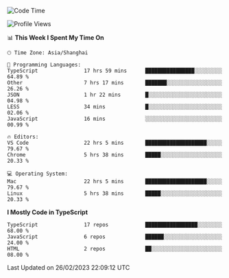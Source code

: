 <!--START_SECTION:waka-->
![Code Time](http://img.shields.io/badge/Code%20Time-3%2C858%20hrs%2012%20mins-blue)

![Profile Views](http://img.shields.io/badge/Profile%20Views-0-blue)

📊 **This Week I Spent My Time On** 

```text
🕑︎ Time Zone: Asia/Shanghai

💬 Programming Languages: 
TypeScript               17 hrs 59 mins      ████████████████░░░░░░░░░   64.89 % 
Other                    7 hrs 17 mins       ███████░░░░░░░░░░░░░░░░░░   26.26 % 
JSON                     1 hr 22 mins        █░░░░░░░░░░░░░░░░░░░░░░░░   04.98 % 
LESS                     34 mins             █░░░░░░░░░░░░░░░░░░░░░░░░   02.06 % 
JavaScript               16 mins             ░░░░░░░░░░░░░░░░░░░░░░░░░   00.99 % 

🔥 Editors: 
VS Code                  22 hrs 5 mins       ████████████████████░░░░░   79.67 % 
Chrome                   5 hrs 38 mins       █████░░░░░░░░░░░░░░░░░░░░   20.33 % 

💻 Operating System: 
Mac                      22 hrs 5 mins       ████████████████████░░░░░   79.67 % 
Linux                    5 hrs 38 mins       █████░░░░░░░░░░░░░░░░░░░░   20.33 % 
```

**I Mostly Code in TypeScript** 

```text
TypeScript               17 repos            █████████████████░░░░░░░░   68.00 % 
JavaScript               6 repos             ██████░░░░░░░░░░░░░░░░░░░   24.00 % 
HTML                     2 repos             ██░░░░░░░░░░░░░░░░░░░░░░░   08.00 % 
```




 Last Updated on 26/02/2023 22:09:12 UTC
<!--END_SECTION:waka-->

